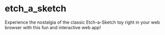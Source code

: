 # etch_a_sketch
Experience the nostalgia of the classic Etch-a-Sketch toy right in your web browser with this fun and interactive web app!
